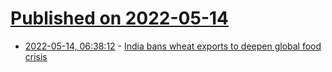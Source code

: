 # [Published on 2022-05-14](index.md)

* [2022-05-14, 06:38:12](https://news.ycombinator.com/item?id=31375596) - [India bans wheat exports to deepen global food crisis](https://www.telegraph.co.uk/business/2022/05/14/india-bans-wheat-exports-deepen-global-food-crisis/)

